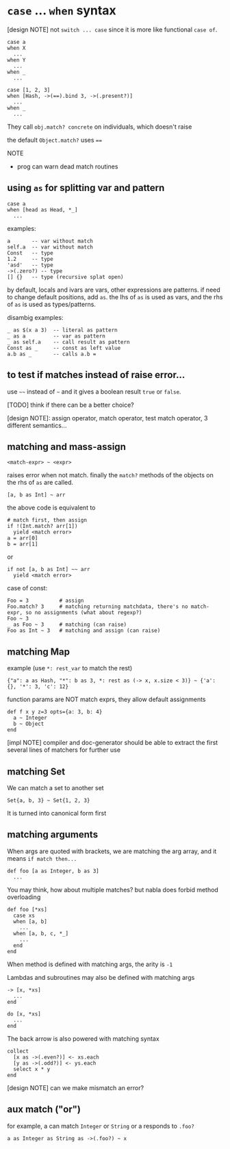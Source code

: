 # `case` ... `when` syntax

[design NOTE] not `switch ... case` since it is more like functional `case of`.

    case a
    when X
      ...
    when Y
      ...
    when _
      ...

    case [1, 2, 3]
    when [Hash, ->(==).bind 3, ->(.present?)]
      ...
    when _
      ...

They call `obj.match? concrete` on individuals, which doesn't raise

the default `Object.match?` uses `==`

NOTE

* prog can warn dead match routines

## using `as` for splitting var and pattern

    case a
    when [head as Head, *_]
      ...

examples:

    a       -- var without match
    self.a  -- var without match
    Const   -- type
    1.2     -- type
    'asd'   -- type
    ->(.zero?) -- type
    [] {}   -- type (recursive splat open)

by default, locals and ivars are vars, other expressions are patterns. if need to change default positions, add `as`. the lhs of `as` is used as vars, and the rhs of `as` is used as types/patterns.

disambig examples:

    _ as $(x a 3)  -- literal as pattern
    _ as a         -- var as pattern
    _ as self.a    -- call result as pattern
    Const as _     -- const as left value
    a.b as _       -- calls a.b =

## to test if matches instead of raise error...

use `~~` instead of `~` and it gives a boolean result `true` or `false`.

[TODO] think if there can be a better choice?

[design NOTE]: assign operator, match operator, test match operator, 3 different semantics...

## matching and mass-assign

    <match-expr> ~ <expr>

raises error when not match. finally the `match?` methods of the objects on the rhs of `as` are called.

    [a, b as Int] ~ arr

the above code is equivalent to

    # match first, then assign
    if !(Int.match? arr[1])
      yield <match error>
    a = arr[0]
    b = arr[1]

or

    if not [a, b as Int] ~~ arr
      yield <match error>

case of const:

    Foo = 3          # assign
    Foo.match? 3     # matching returning matchdata, there's no match-expr, so no assignments (what about regexp?)
    Foo ~ 3
    _ as Foo ~ 3     # matching (can raise)
    Foo as Int ~ 3   # matching and assign (can raise)

## matching Map

example (use `*: rest_var` to match the rest)

    {"a": a as Hash, "*": b as 3, *: rest as (-> x, x.size < 3)} ~ {'a': {}, '*': 3, 'c': 12}

function params are NOT match exprs, they allow default assignments

    def f x y z=3 opts={a: 3, b: 4}
      a ~ Integer
      b ~ Object
    end

[impl NOTE] compiler and doc-generator should be able to extract the first several lines of matchers for further use

## matching Set

We can match a set to another set

    Set{a, b, 3} ~ Set{1, 2, 3}

It is turned into canonical form first

## matching arguments

When args are quoted with brackets, we are matching the arg array, and it means `if match then...`

    def foo [a as Integer, b as 3]
      ...

You may think, how about multiple matches? but nabla does forbid method overloading

    def foo [*xs]
      case xs
      when [a, b]
        ...
      when [a, b, c, *_]
        ...
      end
    end

When method is defined with matching args, the arity is `-1`

Lambdas and subroutines may also be defined with matching args

    -> [x, *xs]
      ...
    end

    do [x, *xs]
      ...
    end

The back arrow is also powered with matching syntax

    collect
      [x as ->(.even?)] <- xs.each
      [y as ->(.odd?)] <- ys.each
      select x * y
    end

[design NOTE] can we make mismatch an error?

## aux match ("or")

for example, a can match `Integer` or `String` or a responds to `.foo?`

    a as Integer as String as ->(.foo?) ~ x
